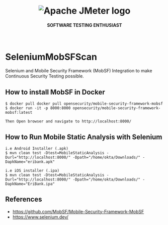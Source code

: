 <h1 align="center"><img src="https://user-images.githubusercontent.com/26521948/72658109-63a1d400-39e7-11ea-9667-c652586b4508.png" alt="Apache JMeter logo" /></h1>
<h4 align="center">SOFTWARE TESTING ENTHUSIAST</h4>
<br>


# SeleniumMobSFScan
Selenium and Mobile Security Framework (MobSF) Integration to make Continuous Security Testing possible.

## How to install MobSF in Docker
```
$ docker pull docker pull opensecurity/mobile-security-framework-mobsf
$ docker run -it -p 8000:8000 opensecurity/mobile-security-framework-mobsf:latest

Then Open browser and navigate to http://localhost:8000/
```

## How to Run Mobile Static Analysis with Selenium
```
i.e Android Installer (.apk)
$ mvn clean test -Dtest=MobileStaticAnalysis -Durl="http://localhost:8000/" -Dpath="/home/okta/Downloads/" -DapkName="eribank.apk"
```

```
i.e iOS installer (.ipa)
$ mvn clean test -Dtest=MobileStaticAnalysis -Durl="http://localhost:8000/" -Dpath="/home/okta/Downloads/" -DapkName="EriBank.ipa"
```

## References
- https://github.com/MobSF/Mobile-Security-Framework-MobSF
- https://www.selenium.dev/
